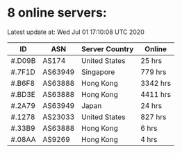 # 8 online servers:

Latest update at: Wed Jul 01 17:10:08 UTC 2020

| ID | ASN | Server Country | Online |
| -- | --- | -------------- | ------ |
| #.D09B | AS174 | United States | 25 hrs |
| #.7F1D | AS63949 | Singapore | 779 hrs |
| #.B6F8 | AS63888 | Hong Kong | 3342 hrs |
| #.BD3E | AS63888 | Hong Kong | 4411 hrs |
| #.2A79 | AS63949 | Japan | 24 hrs |
| #.1278 | AS23033 | United States | 827 hrs |
| #.33B9 | AS63888 | Hong Kong | 6 hrs |
| #.08AA | AS9269 | Hong Kong | 4 hrs |

